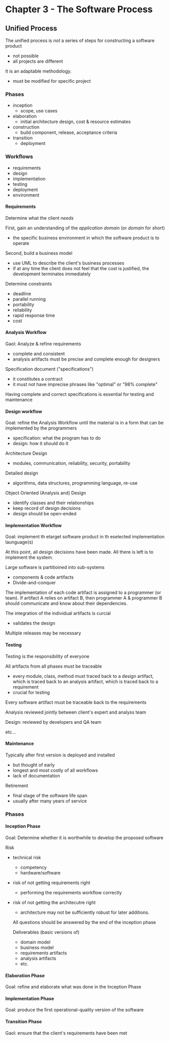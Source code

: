 # Chapter 3 - The Software Process

## Unified Process

The unified process is *not* a series of steps for constructing a software product
- not possible
- all projects are different

It is an adaptable methodology.
- must be modified for specific project

### Phases
- inception
  - scope, use cases
- elaboration
  - initial architecture design, cost & resource estimates
- construction
  - build component, release, acceptance criteria
- transition
  - deployment
  
### Workflows
- requirements
- design
- implementation
- testing
- deployment
- environment

#### Requirements
Determine what the client *needs*

First, gain an understanding of the *application domain* (or *domain* for short)
  - the specific business environment in which the software product is to operate
  
Second, build a business model
  - use UML to describe the client's business processes
  - if at any time the client does not feel that the cost is justified, the development terminates immediately
  
Determine constraints
- deadline
- parallel running
- portability
- reliability
- rapid response time
- cost

#### Analysis Workflow
Gaol: Analyze & refine requirements
- complete and consistent
- analysis artifacts must be precise and complete enough for designers

Specification document ("specifications")
- it constitutes a contract
- it must not have imprecise phrases like "optimal" or "98% complete"

Having complete and correct specifications is essential for testing and maintenance

#### Design workflow
Goal: refine the Analysis Workflow until the material is in a form that can be implemented by the programmers
- specification: what the program has to do
- design: how it should do it

Architecture Design
- modules, communication, reliability, security, portability

Detailed design
- algorithms, data structures, programming language, re-use

Object Oriented (Analysis and) Design
- identify classes and their relationships
- keep record of design decisions
- design should be open-ended

#### Implementation Workflow
Goal: implement th etarget software product in th eselected implementation launguage(s)

At this point, all design decisions have been made. All there is left is to implement the system.

Large software is partitioined into sub-systems
- components & code artifacts
- Divide-and-conquer

The implementation of each code artifact is assigned to a programmer (or team). If artifact A relies on artifact B, then programmer A & programmer B should communicate and know about their dependencies.

The integration of the individual artifacts is curcial
- validates the design

Multiple releases may be necessary

#### Testing
Testing is the responsibility of everyone

All artifacts from all phases must be traceable
- every module, class, method must traced back to a design artifact, which is traced back to an analysis artifact, which is traced back to a requirement
- crucial for testing

Every software artifact must be traceable back to the requirements

Analysis reviewed jointly between client's expert and analyss team

Design: reviewed by developers and QA team

etc...

#### Maintenance
Typically after first version is deployed and installed
- but thought of early
- longest and most costly of all workflows
- lack of documentation

Retirement
- final stage of the software life span
- usually after many years of service

### Phases

#### Inception Phase
Goal: Determine whether it is worthwhile to develop the proposed software

Risk
- technical risk
  - competency
  - hardware/software
- risk of not getting requirements right
  - performing the requirements workflow correctly
- risk of not getting the architecutre right
  - architecture may not be sufficiently robust for later additions.
  
  All questions should be answered by the end of the inception phase
  
  Deliverables (basic versions of)
  - domain model
  - business model
  - requirements artifacts
  - analysis artifacts
  - etc.
  
#### Elaboration Phase
Goal: refine and elaborate what was done in the Inception Phase

#### Implementation Phase
Goal: produce the first operational-quality version of the software

#### Transition Phase
Gaol: ensure that the client's requirements have been met
